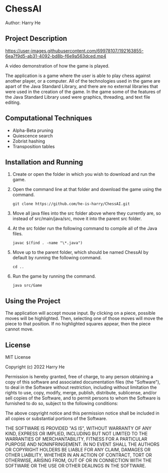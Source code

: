 # ChessAI

Author: Harry He

## Project Description


https://user-images.githubusercontent.com/69978107/192163855-6ea7f9d5-ab31-4092-bd8b-f6e9a563dced.mp4

A video demonstration of how the game is played.

The application is a game where the user is able to play chess against another player, or a computer. All of the technologies used in the game are apart of the Java Standard Library, and there are no external libraries that were used in the creation of the game. In the game some of the features of the Java Standard Library used were graphics, threading, and text file editing.

## Computational Techniques

- Alpha-Beta pruning
- Quiescence search
- Zobrist hashing
- Transposition tables

## Installation and Running

1. Create or open the folder in which you wish to download and run the game.
	
2. Open the command line at that folder and download the game using the command.

       git clone https://github.com/he-is-harry/ChessAI.git

3. Move all java files into the src folder above where they currently are, so instead of src/main/java/src, move it into the parent src folder.

4. At the src folder run the following command to compile all of the Java files.

       javac $(find . -name "\*.java")

5. Move up to the parent folder, which should be named ChessAI by default by running the following command.

       cd ..

6. Run the game by running the command.

       java src/Game

## Using the Project

The application will accept mouse input. By clicking on a piece, possible moves will be highlighted. Then, selecting one of those moves will move the piece to that position. If no highlighted squares appear, then the piece cannot move.

## License

MIT License

Copyright (c) 2022 Harry He

Permission is hereby granted, free of charge, to any person obtaining a copy
of this software and associated documentation files (the "Software"), to deal
in the Software without restriction, including without limitation the rights
to use, copy, modify, merge, publish, distribute, sublicense, and/or sell
copies of the Software, and to permit persons to whom the Software is
furnished to do so, subject to the following conditions:

The above copyright notice and this permission notice shall be included in all
copies or substantial portions of the Software.

THE SOFTWARE IS PROVIDED "AS IS", WITHOUT WARRANTY OF ANY KIND, EXPRESS OR
IMPLIED, INCLUDING BUT NOT LIMITED TO THE WARRANTIES OF MERCHANTABILITY,
FITNESS FOR A PARTICULAR PURPOSE AND NONINFRINGEMENT. IN NO EVENT SHALL THE
AUTHORS OR COPYRIGHT HOLDERS BE LIABLE FOR ANY CLAIM, DAMAGES OR OTHER
LIABILITY, WHETHER IN AN ACTION OF CONTRACT, TORT OR OTHERWISE, ARISING FROM,
OUT OF OR IN CONNECTION WITH THE SOFTWARE OR THE USE OR OTHER DEALINGS IN THE
SOFTWARE.

